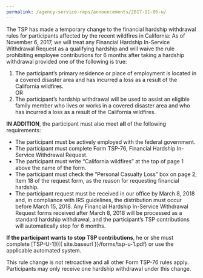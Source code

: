 ```yaml
---
permalink: /agency-service-reps/announcements/2017-11-06-u/
---
```


The TSP has made a temporary change to the financial hardship withdrawal rules for participants affected by the recent wildfires in California: As of November 6, 2017, we will treat any Financial Hardship In-Service Withdrawal Request as a qualifying hardship and will waive the rule prohibiting employee contributions for 6 months after taking a hardship withdrawal provided one of the following is true:

1. The participant’s primary residence or place of employment is located in a covered disaster area and has incurred a loss as a result of the California wildfires.<br>OR<br>
2. The participant’s hardship withdrawal will be used to assist an eligible family member who lives or works in a covered disaster area and who has incurred a loss as a result of the California wildfires.

**IN ADDITION**, the participant must also meet **all** of the following requirements:

- The participant must be actively employed with the federal government.
- The participant must complete Form TSP-76, Financial Hardship In-Service Withdrawal Request.
- The participant must write “California wildfires” at the top of page 1 above the name of the form.
- The participant must check the “Personal Casualty Loss” box on page 2, Item 18 of the request form, as the reason for requesting financial hardship.
- The participant request must be received in our office by March 8, 2018 and, in compliance with IRS guidelines, the distribution must occur before March 15, 2018. Any Financial Hardship In-Service Withdrawal Request forms received after March 8, 2018 will be processed as a standard hardship withdrawal, and the participant’s TSP contributions will automatically stop for 6 months.

**If the participant wants to stop TSP contributions**, he or she must complete [TSP-U-1]({{ site.baseurl }}/forms/tsp-u-1.pdf) or use the applicable automated system.

This rule change is not retroactive and all other Form TSP-76 rules apply. Participants may only receive one hardship withdrawal under this change.
